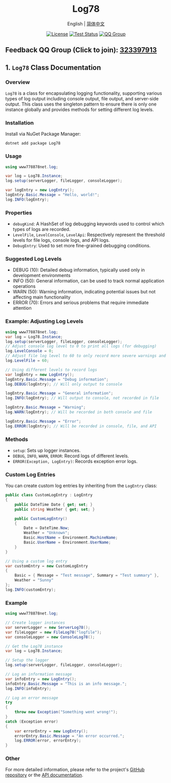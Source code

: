 <h1 align="center">Log78</h1>
<div align="center">


English | [简体中文](./README.cn.md) 


[![License](https://img.shields.io/badge/license-Apache%202-green.svg)](https://www.apache.org/licenses/LICENSE-2.0)
[![Test Status](https://github.com/www778878net/Log78/actions/workflows/BuildandTest.yml/badge.svg?branch=main)](https://github.com/www778878net/Log78/actions/workflows/BuildandTest.yml)
[![QQ Group](https://img.shields.io/badge/QQ%20Group-323397913-blue.svg?style=flat-square&color=12b7f5&logo=qq)](https://qm.qq.com/cgi-bin/qm/qr?k=it9gUUVdBEDWiTOH21NsoRHAbE9IAzAO&jump_from=webapi&authKey=KQwSXEPwpAlzAFvanFURm0Foec9G9Dak0DmThWCexhqUFbWzlGjAFC7t0jrjdKdL)
</div>


## Feedback QQ Group (Click to join): [323397913](https://qm.qq.com/cgi-bin/qm/qr?k=it9gUUVdBEDWiTOH21NsoRHAbE9IAzAO&jump_from=webapi&authKey=KQwSXEPwpAlzAFvanFURm0Foec9G9Dak0DmThWCexhqUFbWzlGjAFC7t0jrjdKdL)

## 1. `Log78` Class Documentation

### Overview

`Log78` is a class for encapsulating logging functionality, supporting various types of log output including console output, file output, and server-side output. This class uses the singleton pattern to ensure there is only one instance globally and provides methods for setting different log levels.

### Installation

Install via NuGet Package Manager:

```
dotnet add package Log78
```

### Usage

```csharp
using www778878net.log;

var log = Log78.Instance;
log.setup(serverLogger, fileLogger, consoleLogger);

var logEntry = new LogEntry();
logEntry.Basic.Message = "Hello, world!";
log.INFO(logEntry);
```

### Properties

- `debugKind`: A HashSet of log debugging keywords used to control which types of logs are recorded.
- `LevelFile`, `LevelConsole`, `LevelApi`: Respectively represent the threshold levels for file logs, console logs, and API logs.
- `DebugEntry`: Used to set more fine-grained debugging conditions.

### Suggested Log Levels

- DEBUG (10): Detailed debug information, typically used only in development environments
- INFO (50): General information, can be used to track normal application operations
- WARN (50): Warning information, indicating potential issues but not affecting main functionality
- ERROR (70): Errors and serious problems that require immediate attention

### Example: Adjusting Log Levels

```csharp
using www778878net.log;
var log = Log78.Instance;
log.setup(serverLogger, fileLogger, consoleLogger);
// Adjust console log level to 0 to print all logs (for debugging)
log.LevelConsole = 0;
// Adjust file log level to 60 to only record more severe warnings and errors
log.LevelFile = 60;

// Using different levels to record logs
var logEntry = new LogEntry();
logEntry.Basic.Message = "Debug information";
log.DEBUG(logEntry); // Will only output to console

logEntry.Basic.Message = "General information";
log.INFO(logEntry); // Will output to console, not recorded in file

logEntry.Basic.Message = "Warning";
log.WARN(logEntry); // Will be recorded in both console and file

logEntry.Basic.Message = "Error";
log.ERROR(logEntry); // Will be recorded in console, file, and API
```

### Methods

- `setup`: Sets up logger instances.
- `DEBUG`, `INFO`, `WARN`, `ERROR`: Record logs of different levels.
- `ERROR(Exception, LogEntry)`: Records exception error logs.

### Custom Log Entries

You can create custom log entries by inheriting from the `LogEntry` class:

```csharp
public class CustomLogEntry : LogEntry
{
    public DateTime Date { get; set; }
    public string Weather { get; set; }

    public CustomLogEntry()
    {
        Date = DateTime.Now;
        Weather = "Unknown";
        Basic.HostName = Environment.MachineName;
        Basic.UserName = Environment.UserName;
    }
}

// Using a custom log entry
var customEntry = new CustomLogEntry
{
    Basic = { Message = "Test message", Summary = "Test summary" },
    Weather = "Sunny"
};
log.INFO(customEntry);
```

### Example

```csharp
using www778878net.log;

// Create logger instances
var serverLogger = new ServerLog78();
var fileLogger = new FileLog78("logfile");
var consoleLogger = new ConsoleLog78();

// Get the Log78 instance
var log = Log78.Instance;

// Setup the logger
log.setup(serverLogger, fileLogger, consoleLogger);

// Log an information message
var infoEntry = new LogEntry();
infoEntry.Basic.Message = "This is an info message.";
log.INFO(infoEntry);

// Log an error message
try
{
    throw new Exception("Something went wrong!");
}
catch (Exception error)
{
    var errorEntry = new LogEntry();
    errorEntry.Basic.Message = "An error occurred.";
    log.ERROR(error, errorEntry);
}
```

### Other

For more detailed information, please refer to the project's [GitHub repository](https://github.com/www778878net/Log78) or the [API documentation](http://www.778878.net/docs/#/Log78/).